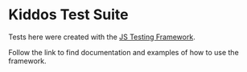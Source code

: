 # Kiddos Test Suite

Tests here were created with the [JS Testing Framework](https://github.com/onflow/flow-js-testing).

Follow the link to find documentation and examples of how to use the framework.
